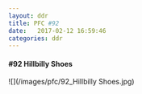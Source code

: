 ```yaml
---
layout: ddr
title: PFC #92
date:   2017-02-12 16:59:46
categories: ddr
---
```

#### **#92** Hillbilly Shoes
![](/images/pfc/92_Hillbilly Shoes.jpg)

